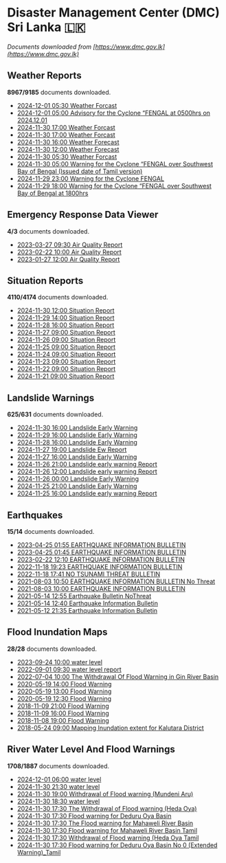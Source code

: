 # Disaster Management Center (DMC) Sri Lanka :sri_lanka:

*Documents downloaded from [https://www.dmc.gov.lk](https://www.dmc.gov.lk)*

## Weather Reports

**8967/9185** documents downloaded.

* [2024-12-01 05:30 Weather Forcast](data/weather-reports/20241201.0530.weather-forcast.pdf)
* [2024-12-01 05:00 Advisory for the Cyclone “FENGAL at 0500hrs on 2024.12.01](data/weather-reports/20241201.0500.advisory-for-the-cyclone-fengal-at-0500hrs-on-20241201.pdf)
* [2024-11-30 17:00 Weather Forcast](data/weather-reports/20241130.1700.weather-forcast.pdf)
* [2024-11-30 17:00 Weather Forcast](data/weather-reports/20241130.1700.weather-forcast.pdf)
* [2024-11-30 16:00 Weather Forecast](data/weather-reports/20241130.1600.weather-forecast.pdf)
* [2024-11-30 12:00 Weather Forecast](data/weather-reports/20241130.1200.weather-forecast.pdf)
* [2024-11-30 05:30 Weather Forcast](data/weather-reports/20241130.0530.weather-forcast.pdf)
* [2024-11-30 05:00 Warning for the Cyclone “FENGAL over Southwest Bay of Bengal (Issued date of Tamil version)](data/weather-reports/20241130.0500.warning-for-the-cyclone-fengal-over-southwest-bay-of-bengal-issued-date-of-tamil-version.pdf)
* [2024-11-29 23:00 Warning for the Cyclone FENGAL](data/weather-reports/20241129.2300.warning-for-the-cyclone-fengal.pdf)
* [2024-11-29 18:00 Warning for the Cyclone “FENGAL over Southwest Bay of Bengal at 1800hrs](data/weather-reports/20241129.1800.warning-for-the-cyclone-fengal-over-southwest-bay-of-bengal-at-1800hrs.pdf)

## Emergency Response Data Viewer

**4/3** documents downloaded.

* [2023-03-27 09:30 Air Quality Report](data/emergency-response-data-viewer/20230327.0930.air-quality-report.pdf)
* [2023-02-22 10:00 Air Quality Report](data/emergency-response-data-viewer/20230222.1000.air-quality-report.pdf)
* [2023-01-27 12:00 Air Quality Report](data/emergency-response-data-viewer/20230127.1200.air-quality-report.pdf)

## Situation Reports

**4110/4174** documents downloaded.

* [2024-11-30 12:00 Situation Report](data/situation-reports/20241130.1200.situation-report.pdf)
* [2024-11-29 14:00 Situation Report](data/situation-reports/20241129.1400.situation-report.pdf)
* [2024-11-28 16:00 Situation Report](data/situation-reports/20241128.1600.situation-report.pdf)
* [2024-11-27 09:00 Situation Report](data/situation-reports/20241127.0900.situation-report.pdf)
* [2024-11-26 09:00 Situation Report](data/situation-reports/20241126.0900.situation-report.pdf)
* [2024-11-25 09:00 Situation Report](data/situation-reports/20241125.0900.situation-report.pdf)
* [2024-11-24 09:00 Situation Report](data/situation-reports/20241124.0900.situation-report.pdf)
* [2024-11-23 09:00 Situation Report](data/situation-reports/20241123.0900.situation-report.pdf)
* [2024-11-22 09:00 Situation Report](data/situation-reports/20241122.0900.situation-report.pdf)
* [2024-11-21 09:00 Situation Report](data/situation-reports/20241121.0900.situation-report.pdf)

## Landslide Warnings

**625/631** documents downloaded.

* [2024-11-30 16:00 Landslide Early Warning](data/landslide-warnings/20241130.1600.landslide-early-warning.pdf)
* [2024-11-29 16:00 Landslide Early Warning](data/landslide-warnings/20241129.1600.landslide-early-warning.pdf)
* [2024-11-28 16:00 Landslide Early Warning](data/landslide-warnings/20241128.1600.landslide-early-warning.pdf)
* [2024-11-27 19:00 Landslide Ew Report](data/landslide-warnings/20241127.1900.landslide-ew-report.pdf)
* [2024-11-27 16:00 Landslide Early Warning](data/landslide-warnings/20241127.1600.landslide-early-warning.pdf)
* [2024-11-26 21:00 Landslide early warning Report](data/landslide-warnings/20241126.2100.landslide-early-warning-report.pdf)
* [2024-11-26 12:00 Landslide early warning Report](data/landslide-warnings/20241126.1200.landslide-early-warning-report.pdf)
* [2024-11-26 00:00 Landslide Early Warning](data/landslide-warnings/20241126.0000.landslide-early-warning.pdf)
* [2024-11-25 21:00 Landslide Early Warning](data/landslide-warnings/20241125.2100.landslide-early-warning.pdf)
* [2024-11-25 16:00 Landslide early warning Report](data/landslide-warnings/20241125.1600.landslide-early-warning-report.pdf)

## Earthquakes

**15/14** documents downloaded.

* [2023-04-25 01:55 EARTHQUAKE INFORMATION BULLETIN](data/earthquakes/20230425.0155.earthquake-information-bulletin.pdf)
* [2023-04-25 01:45 EARTHQUAKE INFORMATION BULLETIN](data/earthquakes/20230425.0145.earthquake-information-bulletin.pdf)
* [2023-02-22 12:10 EARTHQUAKE INFORMATION BULLETIN](data/earthquakes/20230222.1210.earthquake-information-bulletin.pdf)
* [2022-11-18 19:23 EARTHQUAKE INFORMATION BULLETIN](data/earthquakes/20221118.1923.earthquake-information-bulletin.pdf)
* [2022-11-18 17:41 NO TSUNAMI THREAT BULLETIN](data/earthquakes/20221118.1741.no-tsunami-threat-bulletin.pdf)
* [2021-08-03 10:50 EARTHQUAKE INFORMATION BULLETIN No Threat](data/earthquakes/20210803.1050.earthquake-information-bulletin-no-threat.pdf)
* [2021-08-03 10:00 EARTHQUAKE INFORMATION BULLETIN](data/earthquakes/20210803.1000.earthquake-information-bulletin.pdf)
* [2021-05-14 12:55 Earthquake Bulletin NoThreat](data/earthquakes/20210514.1255.earthquake-bulletin-nothreat.pdf)
* [2021-05-14 12:40 Earthquake Information Bulletin](data/earthquakes/20210514.1240.earthquake-information-bulletin.pdf)
* [2021-05-12 21:35 Earthquake Information Bulletin](data/earthquakes/20210512.2135.earthquake-information-bulletin.pdf)

## Flood Inundation Maps

**28/28** documents downloaded.

* [2023-09-24 10:00 water level](data/flood-inundation-maps/20230924.1000.water-level.pdf)
* [2022-09-01 09:30 water level report](data/flood-inundation-maps/20220901.0930.water-level-report.pdf)
* [2022-07-04 10:00 The Withdrawal Of Flood Warning in Gin River Basin](data/flood-inundation-maps/20220704.1000.the-withdrawal-of-flood-warning-in-gin-river-basin.pdf)
* [2020-05-19 14:00 Flood Warning](data/flood-inundation-maps/20200519.1400.flood-warning.pdf)
* [2020-05-19 13:00 Flood Warning](data/flood-inundation-maps/20200519.1300.flood-warning.pdf)
* [2020-05-19 12:30 Flood Warning](data/flood-inundation-maps/20200519.1230.flood-warning.pdf)
* [2018-11-09 21:00 Flood Warning](data/flood-inundation-maps/20181109.2100.flood-warning.PDF)
* [2018-11-09 16:00 Flood Warning](data/flood-inundation-maps/20181109.1600.flood-warning.PDF)
* [2018-11-08 19:00 Flood Warning](data/flood-inundation-maps/20181108.1900.flood-warning.PDF)
* [2018-05-24 09:00 Mapping Inundation extent for Kalutara District](data/flood-inundation-maps/20180524.0900.mapping-inundation-extent-for-kalutara-district.pdf)

## River Water Level And Flood Warnings

**1708/1887** documents downloaded.

* [2024-12-01 06:00 water level](data/river-water-level-and-flood-warnings/20241201.0600.water-level.jpg)
* [2024-11-30 21:30 water level](data/river-water-level-and-flood-warnings/20241130.2130.water-level.jpg)
* [2024-11-30 19:00 Withdrawal of Flood warning (Mundeni Aru)](data/river-water-level-and-flood-warnings/20241130.1900.withdrawal-of-flood-warning-mundeni-aru.pdf)
* [2024-11-30 18:30 water level](data/river-water-level-and-flood-warnings/20241130.1830.water-level.jpg)
* [2024-11-30 17:30 The Withdrawal of Flood warning (Heda Oya)](data/river-water-level-and-flood-warnings/20241130.1730.the-withdrawal-of-flood-warning-heda-oya.pdf)
* [2024-11-30 17:30 Flood warning for Deduru Oya Basin](data/river-water-level-and-flood-warnings/20241130.1730.flood-warning-for-deduru-oya-basin.pdf)
* [2024-11-30 17:30 The Flood warning for Mahaweli River Basin](data/river-water-level-and-flood-warnings/20241130.1730.the-flood-warning-for-mahaweli-river-basin.pdf)
* [2024-11-30 17:30 Flood warning for Mahaweli River Basin  Tamil](data/river-water-level-and-flood-warnings/20241130.1730.flood-warning-for-mahaweli-river-basin-tamil.pdf)
* [2024-11-30 17:30 Withdrawal of Flood warning (Heda Oya Tamil](data/river-water-level-and-flood-warnings/20241130.1730.withdrawal-of-flood-warning-heda-oya-tamil.pdf)
* [2024-11-30 17:30 Flood warning for Deduru Oya Basin  No 0  (Extended Warning)_Tamil](data/river-water-level-and-flood-warnings/20241130.1730.flood-warning-for-deduru-oya-basin-no-0-extended-warning_tamil.pdf)

